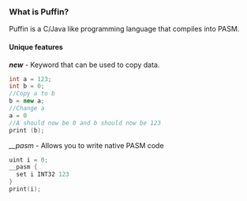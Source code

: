 ### What is Puffin?
Puffin is a C/Java like programming language that compiles into PASM.

#### Unique features
*__new__* - Keyword that can be used to copy data.
```C++
int a = 123;
int b = 0;
//Copy a to b
b = new a;
//Change a
a = 0
//A should now be 0 and b should now be 123 
print (b);
```

*__\__pasm__* - Allows you to write native PASM code
```C++
uint i = 0;
__pasm {
  set i INT32 123
}
print(i);
```
